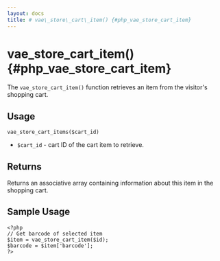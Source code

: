 ```yaml
---
layout: docs
title: # vae\_store\_cart\_item() {#php_vae_store_cart_item}
---
```


# vae\_store\_cart\_item() {#php_vae_store_cart_item}

The `vae_store_cart_item()` function retrieves an item from the
visitor's shopping cart.

## Usage

`vae_store_cart_items($cart_id)`

-   `$cart_id` - cart ID of the cart item to retrieve.

## Returns

Returns an associative array containing information about this item in
the shopping cart.

## Sample Usage

    <?php
    // Get barcode of selected item
    $item = vae_store_cart_item($id);
    $barcode = $item['barcode'];
    ?>
